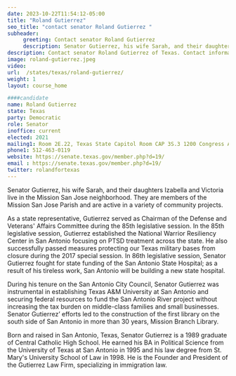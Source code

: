 ```yaml
---
date: 2023-10-22T11:54:12-05:00
title: "Roland Gutierrez"
seo_title: "contact senator Roland Gutierrez "
subheader:
     greeting: Contact senator Roland Gutierrez
     description: Senator Gutierrez, his wife Sarah, and their daughters Izabella and Victoria live in the Mission San Jose neighborhood. They are members of the Mission San Jose Parish and are active in a variety of community projects.
description: Contact senator Roland Gutierrez of Texas. Contact information for Roland Gutierrez includes email address, phone number, and mailing address.
image: roland-gutierrez.jpeg
video:
url:  /states/texas/roland-gutierrez/
weight: 1
layout: course_home

####candidate
name: Roland Gutierrez
state: Texas
party: Democratic
role: Senator
inoffice: current
elected: 2021
mailing1: Room 2E.22, Texas State Capitol Room CAP 3S.3 1200 Congress Ave Austin, TX 78711-2068
phone1: 512-463-0119
website: https://senate.texas.gov/member.php?d=19/
email : https://senate.texas.gov/member.php?d=19/
twitter: rolandfortexas
---
```


Senator Gutierrez, his wife Sarah, and their daughters Izabella and Victoria live in the Mission San Jose neighborhood. They are members of the Mission San Jose Parish and are active in a variety of community projects.

As a state representative, Gutierrez served as Chairman of the Defense and Veterans' Affairs Committee during the 85th legislative session. In the 85th legislative session, Gutierrez established the National Warrior Resiliency Center in San Antonio focusing on PTSD treatment across the state. He also successfully passed measures protecting our Texas military bases from closure during the 2017 special session. In 86th legislative session, Senator Gutierrez fought for state funding of the San Antonio State Hospital; as a result of his tireless work, San Antonio will be building a new state hospital.

During his tenure on the San Antonio City Council, Senator Gutierrez was instrumental in establishing Texas A&M University at San Antonio and securing federal resources to fund the San Antonio River project without increasing the tax burden on middle-class families and small businesses. Senator Gutierrez’ efforts led to the construction of the first library on the south side of San Antonio in more than 30 years, Mission Branch Library.

Born and raised in San Antonio, Texas, Senator Gutierrez is a 1989 graduate of Central Catholic High School. He earned his BA in Political Science from the University of Texas at San Antonio in 1995 and his law degree from St. Mary's University School of Law in 1998. He is the Founder and President of the Gutierrez Law Firm, specializing in immigration law.
